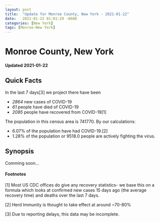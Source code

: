 ```yaml
---
layout: post
title:  "Update for Monroe County, New York - 2021-01-22"
date:   2021-01-22 01:01:29 -0600
categories: [New York]
tags: [Monroe-New York]
---
```


# Monroe County, New York
#### Updated 2021-01-22

## Quick Facts

In the last 7 days[3] we project there have been
- *2864* new cases of COVID-19
- *61* people have died of COVID-19
- *2085* people have recovered from COVID-19[1]

The population in this census area is 741770. By our calculations:
- 6.07% of the population have had COVID-19.[2]
- 1.28% of the population or 9518.0 people are actively fighting the virus.

## Synopsis

Comming soon...


#### Footnotes

[1] Most US CDC offices do give any recovery statistics- we base this on a formula which looks at confirmed new cases
15 days ago (the average recovery time) and deaths over the last 7 days.

[2] Herd Immunity is thought to take effect at around ~70-80%

[3] Due to reporting delays, this data may be incomplete.
 
    